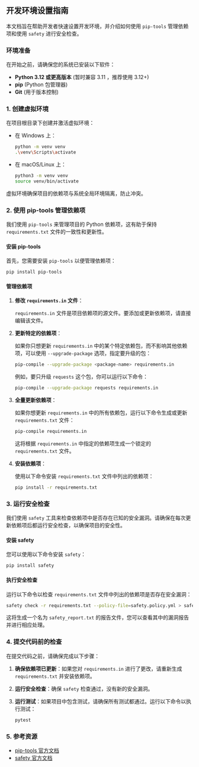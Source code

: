 ## 开发环境设置指南

本文档旨在帮助开发者快速设置开发环境，并介绍如何使用 `pip-tools` 管理依赖项和使用 `safety` 进行安全检查。

### 环境准备

在开始之前，请确保您的系统已安装以下软件：

- **Python 3.12 或更高版本** (暂时兼容 3.11 ，推荐使用 3.12+)
- **pip** (Python 包管理器)
- **Git** (用于版本控制)

### 1. 创建虚拟环境

在项目根目录下创建并激活虚拟环境：

- 在 Windows 上：

  ```bash
  python -m venv venv
  .\venv\Scripts\activate
  ```

- 在 macOS/Linux 上：

  ```bash
  python3 -m venv venv
  source venv/bin/activate
  ```

虚拟环境确保项目的依赖项与系统全局环境隔离，防止冲突。

### 2. 使用 pip-tools 管理依赖项

我们使用 `pip-tools` 来管理项目的 Python 依赖项，这有助于保持 `requirements.txt` 文件的一致性和更新性。

#### 安装 pip-tools

首先，您需要安装 `pip-tools` 以便管理依赖项：

```bash
pip install pip-tools
```

#### 管理依赖项

1. **修改 `requirements.in` 文件**：

   `requirements.in` 文件是项目依赖项的源文件。要添加或更新依赖项，请直接编辑该文件。

2. **更新特定的依赖项**：

   如果你只想更新 `requirements.in` 中的某个特定依赖包，而不影响其他依赖项，可以使用 `--upgrade-package` 选项，指定要升级的包：

   ```bash
   pip-compile --upgrade-package <package-name> requirements.in
   ```

   例如，要只升级 `requests` 这个包，你可以运行以下命令：

   ```bash
   pip-compile --upgrade-package requests requirements.in
   ```

3. **全量更新依赖项**：

   如果你想更新 `requirements.in` 中的所有依赖包，运行以下命令生成或更新 `requirements.txt` 文件：

   ```bash
   pip-compile requirements.in
   ```

   这将根据 `requirements.in` 中指定的依赖项生成一个锁定的 `requirements.txt` 文件。

4. **安装依赖项**：

   使用以下命令安装 `requirements.txt` 文件中列出的依赖项：

   ```bash
   pip install -r requirements.txt
   ```

### 3. 运行安全检查

我们使用 `safety` 工具来检查依赖项中是否存在已知的安全漏洞。请确保在每次更新依赖项后都运行安全检查，以确保项目的安全性。

#### 安装 safety

您可以使用以下命令安装 `safety`：

```bash
pip install safety
```

#### 执行安全检查

运行以下命令以检查 `requirements.txt` 文件中列出的依赖项是否存在安全漏洞：

```bash
safety check -r requirements.txt --policy-file=safety.policy.yml > safety_report.txt
```

这将生成一个名为 `safety_report.txt` 的报告文件，您可以查看其中的漏洞报告并进行相应处理。

### 4. 提交代码前的检查

在提交代码之前，请确保完成以下步骤：

1. **确保依赖项已更新**：如果您对 `requirements.in` 进行了更改，请重新生成 `requirements.txt` 并安装依赖项。

2. **运行安全检查**：确保 `safety` 检查通过，没有新的安全漏洞。

3. **运行测试**：如果项目中包含测试，请确保所有测试都通过。运行以下命令以执行测试：

   ```bash
   pytest
   ```

### 5. 参考资源

- [pip-tools 官方文档](https://github.com/jazzband/pip-tools)
- [safety 官方文档](https://pyup.io/safety/)